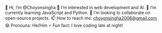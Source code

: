 👋 Hi, I’m @Choyonsingha
👀 I’m interested in web development and AI.
🌱 I’m currently learning JavaScript and Python.
💞️ I’m looking to collaborate on open-source projects.
📫 How to reach me: choyonsingha2006@gmail.com
😄 Pronouns: He/Him
⚡ Fun fact: I love coding late at night!
